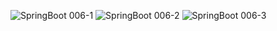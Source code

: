 ![SpringBoot 006-1](https://github.com/yoyoung02/JavaStudy/assets/128278248/a65686af-cd74-42d8-920d-d6e9100c157f)
![SpringBoot 006-2](https://github.com/yoyoung02/JavaStudy/assets/128278248/2ff35ef0-5615-4025-9da1-2124530cc724)
![SpringBoot 006-3](https://github.com/yoyoung02/JavaStudy/assets/128278248/46490f63-0ee2-45c5-a5a0-f870ff009986)